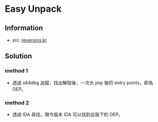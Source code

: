 # Easy Unpack

## Information

-  src: [reversing.kr](http://reversing.kr/challenge.php)

## Solution

### method 1

- 透過 x64dbg 追蹤，找出解殼後，一次大 jmp 後的 entry points，即為 OEP。

### method 2

- 透過 IDA 尋找，現今版本 IDA 可以找到此殼下的 OEP。

